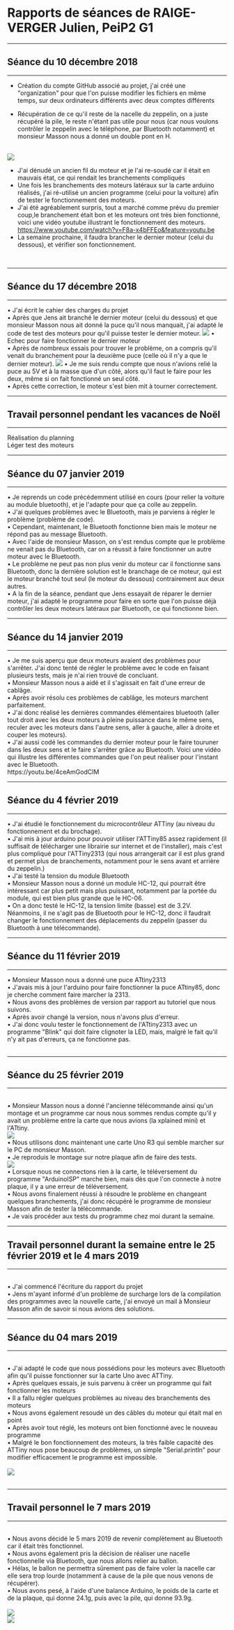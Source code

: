 <h1><strong> Rapports de séances de RAIGE-VERGER Julien, PeiP2 G1 </strong>  </h1>
<hr>
<h2> Séance du 10 décembre 2018 </h2>
<hr>

 - Création du compte GitHub associé au projet, j'ai créé une "organization" pour que l'on puisse modifier les fichiers en même temps, sur deux ordinateurs différents avec deux comptes différents 
 
- Récupération de ce qu'il reste de la nacelle du zeppelin, on a juste récupéré la pile, le reste n'étant pas utile pour nous (car nous voulons contrôler le zeppelin avec le téléphone, par Bluetooth notamment) et monsieur Masson nous a donné un double pont en H.
<br>
<img src="../Ressources/Julien/20181210_111724.jpg" />

- J'ai dénudé un ancien fil du moteur et je l'ai re-soudé car il était en mauvais état, ce qui rendait les branchements compliqués
- Une fois les branchements des moteurs latéraux sur la carte arduino réalisés, j'ai ré-utilisé un ancien programme (celui pour la voiture) afin de tester le fonctionnement des moteurs. 
- J'ai été agréablement surpris, tout a marché comme prévu du premier coup,le branchement était bon et les moteurs ont très bien fonctionné, voici une vidéo youtube illustrant le fonctionnement des moteurs. 
https://www.youtube.com/watch?v=F8a-x4bFFEo&feature=youtu.be 
- La semaine prochaine, il faudra brancher le dernier moteur (celui du dessous), et vérifier son fonctionnement.

<br>
<hr>
<h2> Séance du 17 décembre 2018 </h2>
<hr> 
 • J'ai écrit le cahier des charges du projet <br>
 • Après que Jens ait branché le dernier moteur (celui du dessous) et que monsieur Masson nous ait donné la puce qu'il nous manquait, j'ai adapté le code de test des moteurs pour qu'il puisse tester le dernier moteur. 
<img src="../Ressources/Julien/20181217_105212.jpg" />
 • Echec pour faire fonctionner le dernier moteur <br>
 • Après de nombreux essais pour trouver le problème, on a compris qu'il venait du branchement pour la deuxième puce (celle où il n'y a 
que le dernier moteur). <img src="../Ressources/Julien/20181217_105200.jpg"" />
  • Je me suis rendu compte que nous n'avions relié la puce au 5V et à la masse que d'un côté, alors qu'il faut le faire pour les deux, même si on fait fonctionné un seul côté. <br>
  • Après cette correction, le moteur s'est bien mit à tourner correctement.

<br>
<hr>
<h2> Travail personnel pendant les vacances de Noël </h2>
<hr>
Réalisation du planning <br>
Léger test des moteurs

<br>
<hr>
<h2> Séance du 07 janvier 2019 </h2>
<hr>
• Je reprends un code précédemment utilisé en cours (pour relier la voiture au module bluetooth), et je l'adapte pour que ça 
colle au zeppelin. <br>
• J'ai quelques problèmes avec le Bluetooth, mais je parviens à régler le problème (problème de code). <br>
• Cependant, maintenant, le Bluetooth fonctionne bien mais le moteur ne répond pas au message Bluetooth. <br>
• Avec l'aide de monsieur Masson, on s'est rendus compte que le problème ne venait pas du Bluetooth, car on a réussit à faire fonctionner un autre moteur avec le Bluetooth. <br>
• Le problème ne peut pas non plus venir du moteur car il fonctionne sans Bluetooth, donc la dernière solution est le branchage de ce moteur, qui est le moteur branché tout seul (le moteur du dessous) contrairement aux deux autres. <br>
• A la fin de la séance, pendant que Jens essayait de réparer le dernier moteur, j'ai adapté le programme pour faire en sorte que l'on puisse déjà contrôler les deux moteurs latéraux par Bluetooth, ce qui fonctionne bien.

<br>
<hr>
<h2> Séance du 14 janvier 2019 </h2>
<hr>
• Je me suis aperçu que deux moteurs avaient des problèmes pour s'arrêter. J'ai donc tenté de régler le problème avec le code en faisant plusieurs tests, mais je n'ai rien trouvé de concluant. <br>
• Monsieur Masson nous a aidé et il s'agissait en fait d'une erreur de cablâge. <br>
• Après avoir résolu ces problèmes de cablâge, les moteurs marchent parfaitement. <br>
• J'ai donc réalisé les dernières commandes élémentaires bluetooth (aller tout droit avec les deux moteurs à pleine puissance dans le même sens, reculer avec les moteurs dans l'autre sens, aller à gauche, aller à droite et couper les moteurs). <br>
• J'ai aussi codé les commandes du dernier moteur pour le faire touruner dans les deux sens et le faire s'arrêter grâce au Bluetooth.
Voici une vidéo qui illustre les différentes commandes que l'on peut réaliser pour l'instant avec le Bluetooth. <br>
https://youtu.be/4ceAmGodClM

<br>
<hr>
<h2> Séance du 4 février 2019 </h2>
<hr>
• J'ai étudié le fonctionnement du microcontrôleur ATTiny (au niveau du fonctionnement et du brochage). <br>
• J'ai mis à jour arduino pour pouvoir utiliser l'ATTiny85 assez rapidement (il suffisait de télécharger une librairie sur internet et de l'installer), mais c'est plus compliqué pour l'ATTiny2313 (qui nous arrangerait car il est plus grand et permet plus de branchements, notamment pour le sens avant et arrière du zeppelin.) <br>
• J'ai testé la tension du module Bluetooth <br>
• Monsieur Masson nous a donné un module HC-12, qui pourrait être intéressant car plus petit mais plus puissant, notamment par la portée du module, qui est bien plus grande que le HC-06. <br>
• On a donc testé le HC-12, la tension limite (basse) est de 3.2V.  Néanmoins, il ne s'agit pas de Bluetooth pour le HC-12, donc il faudrait changer le fonctionnement des déplacements du zeppelin (passer du Bluetooth à une télécommande).

<br>
<hr>
<h2> Séance du 11 février 2019 </h2>
<hr>
• Monsieur Masson nous a donné une puce ATtiny2313 <br>
• J'avais mis à jour l'arduino pour faire fonctionner la puce ATtiny85, donc je cherche comment faire marcher la 2313. <br>
• Nous avons des problèmes de version par rapport au tutoriel que nous suivons. <br>
• Après avoir changé la version, nous n'avons plus d'erreur. <br>
• J'ai donc voulu tester le fonctionnement de l'ATtiny2313 avec un programme "Blink" qui doit faire clignoter la LED, mais, malgré le fait qu'il n'y ait pas d'erreurs, ça ne fonctionne pas. <br>

<br>
<hr>
<h2> Séance du 25 février 2019 </h2>
<hr>
<br>
• Monsieur Masson nous a donné l'ancienne télécommande ainsi qu'un montage et un programme car nous nous sommes rendus compte qu'il y avait un problème entre la carte que nous avions (la xplained mini) et l'ATtiny. <br>
<img src="../Ressources/Julien/télécommande.jpg"" />
<br>
• Nous utilisons donc maintenant une carte Uno R3 qui semble marcher sur le PC de monsieur Masson. <br>
• Je reproduis le montage sur notre plaque afin de faire des tests.<br>
<img src="../Ressources/Jens/20190225_110027.jpg"" /> <br>                                               
• Lorsque nous ne connectons rien à la carte, le téléversement du programme "ArduinoISP" marche bien, mais dès que l'on connecte à notre plaque, il y a une erreur de téléversement. <br>
• Nous avons finalement réussi à résoudre le problème en changeant quelques branchements, j'ai donc récupéré le programme de monsieur Masson afin de tester la télécommande. <br>
• Je vais procéder aux tests du programme chez moi durant la semaine.

<br>
<hr>
<h2> Travail personnel durant la semaine entre le 25 février 2019 et le 4 mars 2019 </h2>
<hr>
<br>
• J'ai commencé l'écriture du rapport du projet <br>
• Jens m'ayant informé d'un problème de surcharge lors de la compilation des programmes avec la nouvelle carte, j'ai envoyé un mail à Monsieur Masson afin de savoir si nous avions des solutions.

<br>
<hr>
<h2> Séance du 04 mars 2019 </h2>
<hr>
<br>
• J'ai adapté le code que nous possédions pour les moteurs avec Bluetooth afin qu'il puisse fonctionner sur la carte Uno avec ATTiny.
<br>
• Après quelques essais, je suis parvenu à créer un programme qui fait fonctionner les moteurs <br>
• Il a fallu régler quelques problèmes au niveau des branchements des moteurs <br>
• Nous avons également resoudé un des câbles du moteur qui était mal en point <br>
• Après avoir tout réglé, les moteurs ont bien fonctionné avec le nouveau programme <br>
• Malgré le bon fonctionnement des moteurs, la très faible capacité des ATTiny nous pose beaucoup de problèmes, un simple "Serial.println" pour modifier efficacement le programme est impossible. <br>
<br>
<img src="../Ressources/Julien/too_big.png"" /> <br>

<br>
<hr>
<h2> Travail personnel le 7 mars 2019 </h2>
<hr>
<br>
• Nous avons décidé le 5 mars 2019 de revenir complètement au Bluetooth car il était très fonctionnel. <br>
• Nous avons également pris la décision de réaliser une nacelle fonctionnelle via Bluetooth, que nous allons relier au ballon. <br> 
• Hélas, le ballon ne permettra sûrement pas de faire voler la nacelle car elle sera trop lourde (notamment à cause de la pile que nous venons de récupérer). <br>
• Nous avons pesé, à l'aide d'une balance Arduino, le poids de la carte et de la plaque, qui donne 24.1g, puis avec la pile, qui donne 93.9g.  <br>
<br>
<img src="../Ressources/Julien/balance+écran.jpg"" /> <br>
<img src="../Ressources/Julien/poids.jpg"" /> <br>
